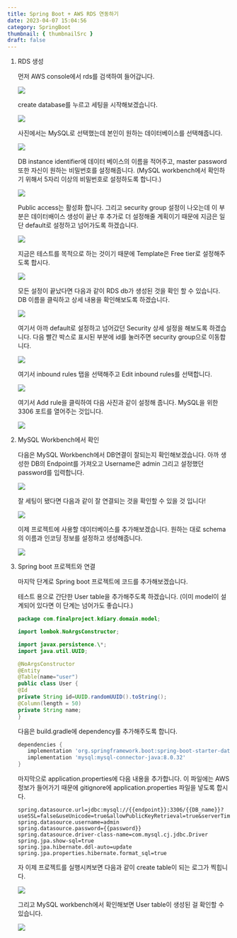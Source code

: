 ```yaml
---
title: Spring Boot + AWS RDS 연동하기
date: 2023-04-07 15:04:56
category: SpringBoot
thumbnail: { thumbnailSrc }
draft: false
---
```


1. RDS 생성

   먼저 AWS console에서 rds를 검색하여 들어갑니다.

   ![](./images/1-1.png)

   create database를 누르고 세팅을 시작해보겠습니다.

   ![](./images/1-2.png)

   사진에서는 MySQL로 선택했는데 본인이 원하는 데이터베이스를 선택해줍니다.

   ![](./images/1.png)

   DB instance identifier에 데이터 베이스의 이름을 적어주고, master password 또한 자신이 원하는 비밀번호를 설정해줍니다.
   (MySQL workbench에서 확인하기 위해서 5자리 이상의 비밀번호로 설정하도록 합니다.)

   ![](./images/2.png)

   Public access는 활성화 합니다. 그리고 security group 설정이 나오는데 이 부분은 데이터배이스 생성이 끝난 후 추가로 더 설정해줄 계획이기 때문에 지금은 일단 default로 설정하고 넘어가도록 하겠습니다.

   ![](./images/3.png)

   지금은 테스트를 목적으로 하는 것이기 때문에 Template은 Free tier로 설정해주도록 합시다.

   ![](./images/4.png)

   모든 설정이 끝났다면 다음과 같이 RDS db가 생성된 것을 확인 할 수 있습니다. DB 이름을 클릭하고 상세 내용을 확인해보도록 하겠습니다.

   ![](./images/after-creation.png)

   여기서 아까 default로 설정하고 넘어갔던 Security 상세 설정을 해보도록 하겠습니다. 다음 빨간 박스로 표시된 부분에 id를 눌러주면 security group으로 이동합니다.

   ![](./images/click-security.png)

   여기서 inbound rules 탭을 선택해주고 Edit inbound rules를 선택합니다.

   ![](./images/5.png)

   여기서 Add rule을 클릭하여 다음 사진과 같이 설정해 줍니다. MySQL을 위한 3306 포트를 열어주는 것입니다.

   ![](./images/6.png)

2. MySQL Workbench에서 확인

   다음은 MySQL Workbench에서 DB연결이 잘되는지 확인해보겠습니다. 아까 생성한 DB의 Endpoint를 가져오고 Username은 admin 그리고 설정했던 password를 입력합니다.

   ![](./images/7.png)

   잘 세팅이 됐다면 다음과 같이 잘 연결되는 것을 확인할 수 있을 것 입니다!

   ![](./images/8.png)

   이제 프로젝트에 사용할 데이터베이스를 추가해보겠습니다. 원하는 대로 schema의 이름과 인코딩 정보를 설정하고 생성해줍니다.

   ![](./images/10.png)

3. Spring boot 프로젝트와 연결

   마지막 단계로 Spring boot 프로젝트에 코드를 추가해보겠습니다.

   테스트 용으로 간단한 User table을 추가해주도록 하겠습니다. (이미 model이 설계되어 있다면 이 단계는 넘어가도 좋습니다.)

   ```java
   package com.finalproject.kdiary.domain.model;

   import lombok.NoArgsConstructor;

   import javax.persistence.\*;
   import java.util.UUID;

   @NoArgsConstructor
   @Entity
   @Table(name="user")
   public class User {
   @Id
   private String id=UUID.randomUUID().toString();
   @Column(length = 50)
   private String name;
   }
   ```

   다음은 build.gradle에 dependency를 추가해주도록 합니다.

   ```groovy
   dependencies {
      implementation 'org.springframework.boot:spring-boot-starter-data-jpa'
      implementation 'mysql:mysql-connector-java:8.0.32'
   }
   ```

   마지막으로 application.properties에 다음 내용을 추가합니다. 이 파일에는 AWS 정보가 들어가기 때문에 gitignore에 application.properties 파일을 넣도록 합시다.

   ```properties
   spring.datasource.url=jdbc:mysql://{{endpoint}}:3306/{{DB_name}}?useSSL=false&useUnicode=true&allowPublicKeyRetrieval=true&serverTimezone=Asia/Seoul
   spring.datasource.username=admin
   spring.datasource.password={{password}}
   spring.datasource.driver-class-name=com.mysql.cj.jdbc.Driver
   spring.jpa.show-sql=true
   spring.jpa.hibernate.ddl-auto=update
   spring.jpa.properties.hibernate.format_sql=true
   ```

   자 이제 프로젝트를 실행시켜보면 다음과 같이 create table이 되는 로그가 찍힙니다.

   ![](./images/11.png)

   그리고 MySQL workbench에서 확인해보면 User table이 생성된 걸 확인할 수 있습니다.

   ![](./images/12.png)
